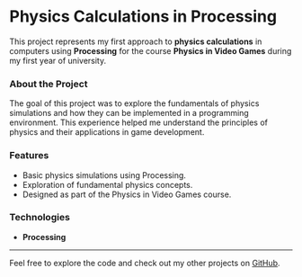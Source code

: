 # Physics Calculations in Processing

This project represents my first approach to **physics calculations** in computers using **Processing** for the course **Physics in Video Games** during my first year of university.

### About the Project

The goal of this project was to explore the fundamentals of physics simulations and how they can be implemented in a programming environment. This experience helped me understand the principles of physics and their applications in game development.

### Features
- Basic physics simulations using Processing.
- Exploration of fundamental physics concepts.
- Designed as part of the Physics in Video Games course.

### Technologies
- **Processing**

---

Feel free to explore the code and check out my other projects on [GitHub](https://github.com/).
